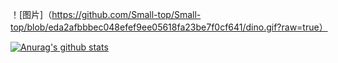 ！[图片]（https://github.com/Small-top/Small-top/blob/eda2afbbbec048efef9ee05618fa23be7f0cf641/dino.gif?raw=true）
<!--！[图片]（https://github.com/Small-top/Small-top/blob/eda2afbbbec048efef9ee05618fa23be7f0cf641/dino.gif?raw=true）-->

<p 对齐="左">
<a href="https://github.com/anuraghazra/github-readme-stats"><img alt="Anurag's github stats" src="https://zaincheung-github-readme-stats.vercel.app/api?username=ZainCheung&show_icons=true&theme=radical"/></a>
